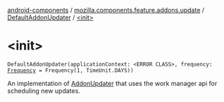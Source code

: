 [android-components](../../index.md) / [mozilla.components.feature.addons.update](../index.md) / [DefaultAddonUpdater](index.md) / [&lt;init&gt;](./-init-.md)

# &lt;init&gt;

`DefaultAddonUpdater(applicationContext: <ERROR CLASS>, frequency: `[`Frequency`](../-addon-updater/-frequency/index.md)` = Frequency(1, TimeUnit.DAYS))`

An implementation of [AddonUpdater](../-addon-updater/index.md) that uses the work manager api for scheduling new updates.

